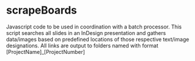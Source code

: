 # scrapeBoards
Javascript code to be used in coordination with a batch processor. This script searches all slides in an InDesign presentation and gathers data/images based on predefined locations of those respective text/image designations. All links are output to folders named with format [ProjectName]_[ProjectNumber]

